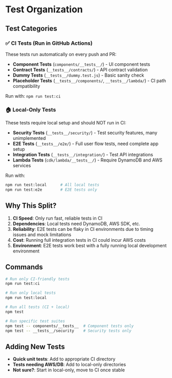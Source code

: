 # Test Organization

## Test Categories

### ✅ CI Tests (Run in GitHub Actions)

These tests run automatically on every push and PR:

- **Component Tests** (`components/__tests__/`) - UI component tests
- **Contract Tests** (`__tests__/contracts/`) - API contract validation
- **Dummy Tests** (`__tests__/dummy.test.js`) - Basic sanity check
- **Placeholder Tests** (`__tests__/components/`, `__tests__/lambda/`) - CI path compatibility

Run with: `npm run test:ci`

### 🏠 Local-Only Tests

These tests require local setup and should NOT run in CI:

- **Security Tests** (`__tests__/security/`) - Test security features, many unimplemented
- **E2E Tests** (`__tests__/e2e/`) - Full user flow tests, need complete app setup
- **Integration Tests** (`__tests__/integration/`) - Test API integrations
- **Lambda Tests** (`cdk/lambda/__tests__/`) - Require DynamoDB and AWS services

Run with: 
```bash
npm run test:local      # All local tests
npm run test:e2e        # E2E tests only
```

## Why This Split?

1. **CI Speed**: Only run fast, reliable tests in CI
2. **Dependencies**: Local tests need DynamoDB, AWS SDK, etc.
3. **Reliability**: E2E tests can be flaky in CI environments due to timing issues and mock limitations
4. **Cost**: Running full integration tests in CI could incur AWS costs
5. **Environment**: E2E tests work best with a fully running local development environment

## Commands

```bash
# Run only CI-friendly tests
npm run test:ci

# Run only local tests
npm run test:local

# Run all tests (CI + local)
npm test

# Run specific test suites
npm test -- components/__tests__  # Component tests only
npm test -- __tests__/security    # Security tests only
```

## Adding New Tests

- **Quick unit tests**: Add to appropriate CI directory
- **Tests needing AWS/DB**: Add to local-only directories
- **Not sure?**: Start in local-only, move to CI once stable
